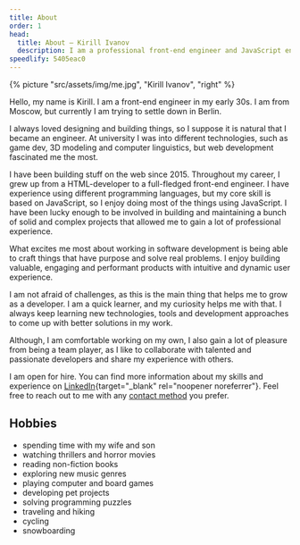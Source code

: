 ```yaml
---
title: About
order: 1
head:
  title: About – Kirill Ivanov
  description: I am a professional front-end engineer and JavaScript engineer based in Berlin, Germany.
speedlify: 5405eac0
---
```


{% picture "src/assets/img/me.jpg", "Kirill Ivanov", "right" %}

Hello, my name is Kirill. I am a front-end engineer in my early 30s. I am from Moscow, but currently I am trying to settle down in Berlin.

I always loved designing and building things, so I suppose it is natural that I became an engineer. At university I was into different technologies, such as game dev, 3D modeling and computer linguistics, but web development fascinated me the most.

I have been building stuff on the web since 2015. Throughout my career, I grew up from a HTML-developer to a full-fledged front-end engineer. I have experience using different programming languages, but my core skill is based on JavaScript, so I enjoy doing most of the things using JavaScript. I have been lucky enough to be involved in building and maintaining a bunch of solid and complex projects that allowed me to gain a lot of professional experience.

What excites me most about working in software development is being able to craft things that have purpose and solve real problems. I enjoy building valuable, engaging and performant products with intuitive and dynamic user experience.

I am not afraid of challenges, as this is the main thing that helps me to grow as a developer. I am a quick learner, and my curiosity helps me with that. I always keep learning new technologies, tools and development approaches to come up with better solutions in my work.

Although, I am comfortable working on my own, I also gain a lot of pleasure from being a team player, as I like to collaborate with talented and passionate developers and share my experience with others.

I am open for hire. You can find more information about my skills and experience on [LinkedIn](https://www.linkedin.com/in/kirillunlimited){target="\_blank" rel="noopener noreferrer"}. Feel free to reach out to me with any [contact method](/contact/) you prefer.

## Hobbies

<ul class="hobbies">
  <li data-bullet="👨‍👩‍👦">spending time with my wife and son</li>
  <li data-bullet="🍿">watching thrillers and horror movies</li>
  <li data-bullet="📚">reading non-fiction books</li>
  <li data-bullet="🎧">exploring new music genres</li>
  <li data-bullet="🎮">playing computer and board games</li>
  <li data-bullet="👨‍💻">developing pet projects</li>
  <li data-bullet="🧩">solving programming puzzles</li>
  <li data-bullet="✈️">traveling and hiking</li>
  <li data-bullet="🚴‍♂️">cycling</li>
  <li data-bullet="🏂">snowboarding</li>
</ul>
